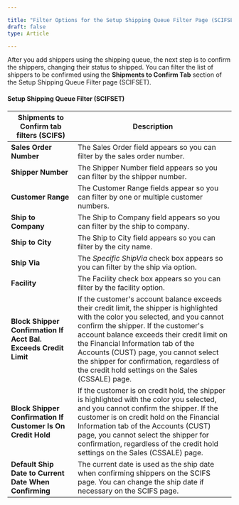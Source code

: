 ```yaml
---

title: "Filter Options for the Setup Shipping Queue Filter Page (SCIFSET), Shipments To Confirm Tab"
draft: false
type: Article

---
```



After you add shippers using the shipping queue, the next step is to confirm the shippers, changing their status to shipped. You can filter the list of shippers to be confirmed using the **Shipments to Confirm Tab** section of the Setup Shipping Queue Filter page (SCIFSET).

#### Setup Shipping Queue Filter (SCIFSET)

| **Shipments to Confirm tab filters (SCIFS)** | **Description**                                                                                                      |
|----------------------------------------------|----------------------------------------------------------------------------------------------------------------------|
| **Sales Order Number**                       | The Sales Order field appears so you can filter by the sales order number.                                           |
| **Shipper Number**                           | The Shipper Number field appears so you can filter by the shipper number.                                           |
| **Customer Range**                           | The Customer Range fields appear so you can filter by one or multiple customer numbers.                               |
| **Ship to Company**                          | The Ship to Company field appears so you can filter by the ship to company.                                          |
| **Ship to City**                             | The Ship to City field appears so you can filter by the city name.                                                  |
| **Ship Via**                                 | The *Specific ShipVia* check box appears so you can filter by the ship via option.                                   |
| **Facility**                                 | The Facility check box appears so you can filter by the facility option.                                             |
| **Block Shipper Confirmation If Acct Bal. Exceeds Credit Limit** | If the customer's account balance exceeds their credit limit, the shipper is highlighted with the color you selected, and you cannot confirm the shipper. If the customer's account balance exceeds their credit limit on the Financial Information tab of the Accounts (CUST) page, you cannot select the shipper for confirmation, regardless of the credit hold settings on the Sales (CSSALE) page. |
| **Block Shipper Confirmation If Customer Is On Credit Hold** | If the customer is on credit hold, the shipper is highlighted with the color you selected, and you cannot confirm the shipper. If the customer is on credit hold on the Financial Information tab of the Accounts (CUST) page, you cannot select the shipper for confirmation, regardless of the credit hold settings on the Sales (CSSALE) page. |
| **Default Ship Date to Current Date When Confirming** | The current date is used as the ship date when confirming shippers on the SCIFS page. You can change the ship date if necessary on the SCIFS page. |
